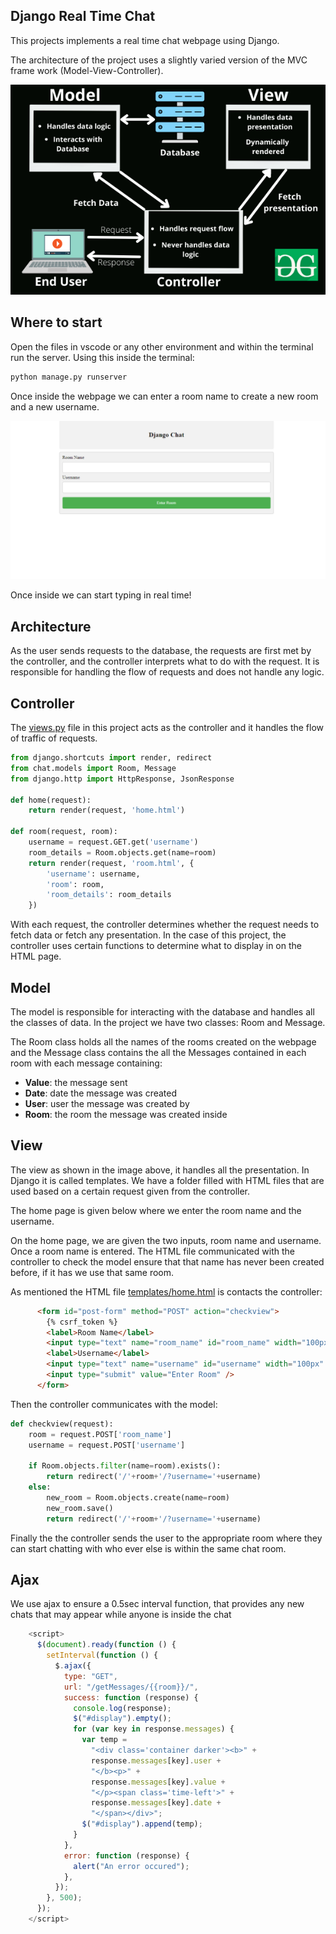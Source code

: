 ## Django Real Time Chat

This projects implements a real time chat webpage using Django.

The architecture of the project uses a slightly varied version of
the MVC frame work (Model-View-Controller).

![Django-Real-Time-Chat](MVC_Architecture.png)

## Where to start

Open the files in vscode or any other environment and within the terminal run the server.
Using this inside the terminal:

```bash
python manage.py runserver
```

Once inside the webpage we can enter a room name to create a new room and a new username.

![Homepage.png](Homepage.png)

Once inside we can start typing in real time!

## Architecture

As the user sends requests to the database, the requests are first met by the
controller, and the controller interprets what to do with the request. It is
responsible for handling the flow of requests and does not handle any logic.

## Controller

The [views.py](views.py) file in this project acts as the controller and it handles the
flow of traffic of requests.

```python
from django.shortcuts import render, redirect
from chat.models import Room, Message
from django.http import HttpResponse, JsonResponse

def home(request):
    return render(request, 'home.html')

def room(request, room):
    username = request.GET.get('username')
    room_details = Room.objects.get(name=room)
    return render(request, 'room.html', {
        'username': username,
        'room': room,
        'room_details': room_details
    })
```

With each request, the controller determines whether the request needs to fetch
data or fetch any presentation. In the case of this project, the controller uses
certain functions to determine what to display in on the HTML page.

## Model

The model is responsible for interacting with the database and handles all the
classes of data. In the project we have two classes: Room and Message.

The Room class holds all the names of the rooms created on the webpage and the Message class
contains the all the Messages contained in each room with each message containing:

- **Value**: the message sent
- **Date**: date the message was created
- **User**: user the message was created by
- **Room**: the room the message was created inside

## View

The view as shown in the image above, it handles all the presentation. In Django it
is called templates. We have a folder filled with HTML files that are used based on a
certain request given from the controller.

The home page is given below where we enter the room name and the username.

On the home page, we are given the two inputs, room name and username. Once a room name
is entered. The HTML file communicated with the controller to check the model ensure that
that name has never been created before, if it has we use that same room.

As mentioned the HTML file [templates/home.html](home.html) is contacts the controller:

```HTML
      <form id="post-form" method="POST" action="checkview">
        {% csrf_token %}
        <label>Room Name</label>
        <input type="text" name="room_name" id="room_name" width="100px" />
        <label>Username</label>
        <input type="text" name="username" id="username" width="100px" />
        <input type="submit" value="Enter Room" />
      </form>
```

Then the controller communicates with the model:

```python
def checkview(request):
    room = request.POST['room_name']
    username = request.POST['username']

    if Room.objects.filter(name=room).exists():
        return redirect('/'+room+'/?username='+username)
    else:
        new_room = Room.objects.create(name=room)
        new_room.save()
        return redirect('/'+room+'/?username='+username)
```

Finally the the controller sends the user to the appropriate room where they
can start chatting with who ever else is within the same chat room.

>

## Ajax

We use ajax to ensure a 0.5sec interval function, that provides any new chats that may
appear while anyone is inside the chat

```javascript
    <script>
      $(document).ready(function () {
        setInterval(function () {
          $.ajax({
            type: "GET",
            url: "/getMessages/{{room}}/",
            success: function (response) {
              console.log(response);
              $("#display").empty();
              for (var key in response.messages) {
                var temp =
                  "<div class='container darker'><b>" +
                  response.messages[key].user +
                  "</b><p>" +
                  response.messages[key].value +
                  "</p><span class='time-left'>" +
                  response.messages[key].date +
                  "</span></div>";
                $("#display").append(temp);
              }
            },
            error: function (response) {
              alert("An error occured");
            },
          });
        }, 500);
      });
    </script>
```
